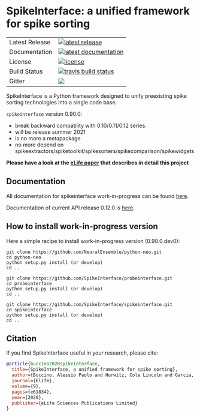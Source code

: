 # SpikeInterface: a unified framework for spike sorting

<table>
<tr>
  <td>Latest Release</td>
  <td>
    <a href="https://pypi.org/project/spikeinterface/">
    <img src="https://img.shields.io/pypi/v/spikeinterface.svg" alt="latest release" />
    </a>
  </td>
</tr>
<tr>
  <td>Documentation</td>
  <td>
    <a href="https://spikeinterface.readthedocs.io/">
    <img src="https://readthedocs.org/projects/spikeinterface/badge/?version=latest" alt="latest documentation" />
    </a>
  </td>
</tr>
<tr>
  <td>License</td>
  <td>
    <a href="https://github.com/SpikeInterface/spikeinterface/blob/master/LICENSE">
    <img src="https://img.shields.io/pypi/l/spikeinterface.svg" alt="license" />
    </a>
</td>
</tr>
<tr>
  <td>Build Status</td>
  <td>
    <a href="https://travis-ci.org/SpikeInterface/spikeinterface">
    <img src="https://travis-ci.org/SpikeInterface/spikeinterface.svg?branch=master" alt="travis build status" />
    </a>
  </td>
</tr>
<tr>
	<td>Gitter</td>
	<td>
		<a href="https://gitter.im/SpikeInterface/community">
		<img src="https://badges.gitter.im/SpikeInterface.svg" />
	</a>
	</td>
</tr>
</table>

SpikeInterface is a Python framework designed to unify preexisting spike sorting technologies into a single code base.



`spikeinterface` version 0.90.0:

  * break backward compatility with 0.10/0.11/0.12 series.
  * will be release summer 2021
  * is no more a metapackage
  * no more depend on spikeextractors/spiketoolkit/spikesorters/spikecomparison/spikewidgets


**Please have a look at the [eLife paper](https://elifesciences.org/articles/61834) that describes in detail this project**

## Documentation

All documentation for spikeinterface work-in-progress can be found [here](https://spikeinterface.readthedocs.io/en/latest/).

Documentation of current API release 0.12.0 is [here](https://spikeinterface.readthedocs.io/en/stable/).

## How to install work-in-progress version

Here a simple recipe to install work-in-progress version (0.90.0.dev0):

```
git clone https://github.com/NeuralEnsemble/python-neo.git
cd python-neo
python setup.py install (or develop)
cd ..

git clone https://github.com/SpikeInterface/probeinterface.git
cd probeinterface
python setup.py install (or develop)
cd ..

git clone https://github.com/SpikeInterface/spikeinterface.git
cd spikeinterface
python setup.py install (or develop)
cd ..
```


## Citation

If you find SpikeInterface useful in your research, please cite:

```bibtex
@article{buccino2020spikeinterface,
  title={SpikeInterface, a unified framework for spike sorting},
  author={Buccino, Alessio Paolo and Hurwitz, Cole Lincoln and Garcia, Samuel and Magland, Jeremy and Siegle, Joshua H and Hurwitz, Roger and Hennig, Matthias H},
  journal={Elife},
  volume={9},
  pages={e61834},
  year={2020},
  publisher={eLife Sciences Publications Limited}
}
```
